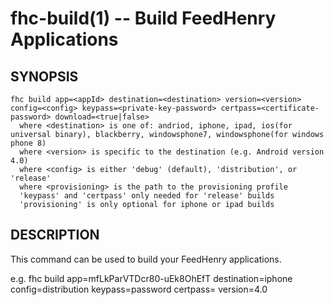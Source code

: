 fhc-build(1) -- Build FeedHenry Applications
============================================

## SYNOPSIS

    fhc build app=<appId> destination=<destination> version=<version> config=<config> keypass=<private-key-password> certpass=<certificate-password> download=<true|false>
      where <destination> is one of: andriod, iphone, ipad, ios(for universal binary), blackberry, windowsphone7, windowsphone(for windows phone 8)
      where <version> is specific to the destination (e.g. Android version 4.0)
      where <config> is either 'debug' (default), 'distribution', or 'release'
      where <provisioning> is the path to the provisioning profile
      'keypass' and 'certpass' only needed for 'release' builds
      'provisioning' is only optional for iphone or ipad builds
    
## DESCRIPTION

This command can be used to build your FeedHenry applications.

e.g. 
fhc build app=mfLkParVTDcr80-uEk8OhEfT destination=iphone config=distribution keypass=password certpass= version=4.0
